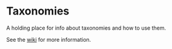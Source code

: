 # Taxonomies
A holding place for info about taxonomies and how to use them.

See the [wiki](https://github.com/valueflows/taxonomies/wiki) for more information.
